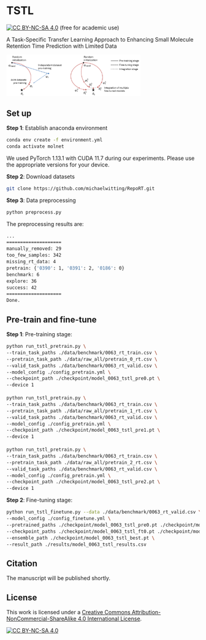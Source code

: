 # TSTL 

[![CC BY-NC-SA 4.0][cc-by-nc-sa-shield]][cc-by-nc-sa] (free for academic use) 

A Task-Specific Transfer Learning Approach to Enhancing Small Molecule Retention Time Prediction with Limited Data

<p align="left">
  <img src="./img/toc.png" width="350" title="TSTL">
</p>

## Set up

**Step 1**: Establish anaconda environment

```bash
conda env create -f environment.yml
conda activate molnet
```

We used PyTorch 1.13.1 with CUDA 11.7 during our experiments. Please use the appropriate versions for your device. 

**Step 2**: Download datasets

```bash
git clone https://github.com/michaelwitting/RepoRT.git
```

**Step 3**: Data preprocessing

```bash
python preprocess.py
```

The preprocessing results are: 

```bash
...
====================
manually_removed: 29
too_few_samples: 342
missing_rt_data: 4
pretrain: {'0390': 1, '0391': 2, '0186': 0}
benchmark: 6
explore: 36
success: 42
====================
Done.
```

## Pre-train and fine-tune

**Step 1**: Pre-training stage: 

```bash
python run_tstl_pretrain.py \
--train_task_paths ./data/benchmark/0063_rt_train.csv \
--pretrain_task_path ./data/raw_all/pretrain_0_rt.csv \
--valid_task_paths ./data/benchmark/0063_rt_valid.csv \
--model_config ./config_pretrain.yml \
--checkpoint_path ./checkpoint/model_0063_tstl_pre0.pt \
--device 1

python run_tstl_pretrain.py \
--train_task_paths ./data/benchmark/0063_rt_train.csv \
--pretrain_task_path ./data/raw_all/pretrain_1_rt.csv \
--valid_task_paths ./data/benchmark/0063_rt_valid.csv \
--model_config ./config_pretrain.yml \
--checkpoint_path ./checkpoint/model_0063_tstl_pre1.pt \
--device 1

python run_tstl_pretrain.py \
--train_task_paths ./data/benchmark/0063_rt_train.csv \
--pretrain_task_path ./data/raw_all/pretrain_2_rt.csv \
--valid_task_paths ./data/benchmark/0063_rt_valid.csv \
--model_config ./config_pretrain.yml \
--checkpoint_path ./checkpoint/model_0063_tstl_pre2.pt \
--device 1
```

**Step 2**:  Fine-tuning stage: 

```bash
python run_tstl_finetune.py --data ./data/benchmark/0063_rt_valid.csv \
--model_config ./config_finetune.yml \
--pretrained_paths ./checkpoint/model_0063_tstl_pre0.pt ./checkpoint/model_0063_tstl_pre1.pt ./checkpoint/model_0063_tstl_pre2.pt \
--checkpoint_paths ./checkpoint/model_0063_tstl_ft0.pt ./checkpoint/model_0063_tstl_ft1.pt ./checkpoint/model_0063_tstl_ft2.pt \
--ensemble_path ./checkpoint/model_0063_tstl_best.pt \
--result_path ./results/model_0063_tstl_results.csv
```

<!-- ## TODO

- [ ] make them running in parallel
- [ ] LBFGS optimizer -->

## Citation

The manuscript will be published shortly. 

## License

This work is licensed under a
[Creative Commons Attribution-NonCommercial-ShareAlike 4.0 International License][cc-by-nc-sa].

[![CC BY-NC-SA 4.0][cc-by-nc-sa-image]][cc-by-nc-sa]

[cc-by-nc-sa]: http://creativecommons.org/licenses/by-nc-sa/4.0/
[cc-by-nc-sa-image]: https://licensebuttons.net/l/by-nc-sa/4.0/88x31.png
[cc-by-nc-sa-shield]: https://img.shields.io/badge/License-CC%20BY--NC--SA%204.0-lightgrey.svg
